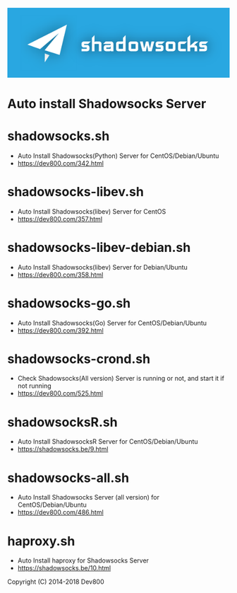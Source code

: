 ![Shadowsocks](https://github.com/dev800/shadowsocks_install/raw/master/shadowsocks.png)
# Auto install Shadowsocks Server

shadowsocks.sh
===============
- Auto Install Shadowsocks(Python) Server for CentOS/Debian/Ubuntu
- https://dev800.com/342.html

shadowsocks-libev.sh
===============
- Auto Install Shadowsocks(libev) Server for CentOS
- https://dev800.com/357.html

shadowsocks-libev-debian.sh
===============
- Auto Install Shadowsocks(libev) Server for Debian/Ubuntu
- https://dev800.com/358.html

shadowsocks-go.sh
===============
- Auto Install Shadowsocks(Go) Server for CentOS/Debian/Ubuntu
- https://dev800.com/392.html

shadowsocks-crond.sh
===============
- Check Shadowsocks(All version) Server is running or not, and start it if not running
- https://dev800.com/525.html

shadowsocksR.sh
===============
- Auto Install ShadowsocksR Server for CentOS/Debian/Ubuntu
- https://shadowsocks.be/9.html

shadowsocks-all.sh
==================
- Auto Install Shadowsocks Server (all version) for CentOS/Debian/Ubuntu
- https://dev800.com/486.html

haproxy.sh
===============
- Auto Install haproxy for Shadowsocks Server
- https://shadowsocks.be/10.html

Copyright (C) 2014-2018 Dev800
